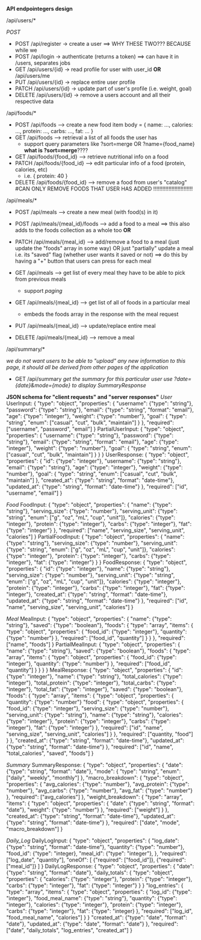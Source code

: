 **API endpointegers design**


/api/users/* 

*POST*
- POST /api/register -> create a user                ==> WHY THESE TWO??? BECAUSE while we
- POST /api/login -> authenticate (returns a token)  ==> can have it in /users, separates jobs
- GET /api/users/{id} -> read profile for user with user_id **OR** /api/users/me
- PUT /api/users/{id} -> replace entire user profile
- PATCH /api/users/{id} -> update part of user's profile (i.e. weight, goal)
- DELETE /api/users/{id} -> remove a users account and all their respective data


/api/foods/*

- POST /api/foods --> create a new food item
    body = {
        name: ...,
        calories: ...,
        protein: ...,
        carbs: ...,
        fat: ...
    }
- GET /api/foods --> retrieval a list of all foods the user has
    + support query parameters like ?sort=merge OR ?name={food_name}
        **what is ?sort=merge**????
- GET /api/foods/{food_id} --> retrieve nutritional info on a food
- PATCH /api/foods/{food_id} --> edit particular info of a food (protein, calories, etc)
    + i.e. { protein: 40 }
- DELETE /api/foods/{food_id} --> remove a food from user's "catalog"
    #CAN ONLY REMOVE FOODS THAT USER HAS ADDED !!!!!!!!!!!!!!!!!!!!!!!!!!


/api/meals/*

- POST /api/meals --> create a new meal (with food(s) in it)

- POST /api/meals/{meal_id}/foods --> add a food to a meal
    ==> this also adds to the foods collection as a whole too
    **OR**
- PATCH /api/meals/{meal_id} --> add/remove a food to a meal (just update the "foods" array in some way) OR just "partially" update a meal i.e. its "saved" flag (whether user wants it saved or not)
    ==> do this by having a "+" button that users can press for each meal

- GET /api/meals --> get list of every meal they have to be able to pick from previous meals
    + support *paging*
- GET /api/meals/{meal_id} --> get list of all of foods in a particular meal
    + embeds the foods array in the response with the meal request
- PUT /api/meals/{meal_id} --> update/replace entire meal
- DELETE /api/meals/{meal_id} --> remove a meal


/api/summary/*

*we do not want users to be able to "upload" any new information to this page, it should all be derived from other pages of the application*
- GET /api/summary
    *get the summary for this particular user*
    *use ?date={date}&mode={mode} to display SummaryResponse*

**JSON schema for "client requests" and "server responses"**
*User*
UserInput:
{
    "type": "object",
    "properties": {
        "username": {"type": "string"},
        "password": {"type": "string"},
        "email": {"type": "string", "format": "email"},
        "age": {"type": "integer"},
        "weight": {"type": "number"},
        "goal": {
            "type": "string",
            "enum": ["casual", "cut", "bulk", "maintain"]
        }
    },
    "required": ["username", "password", "email"]
}
PartialUserInput:
{
    "type": "object",
    "properties": {
        "username": {"type": "string"},
        "password": {"type": "string"},
        "email": {"type": "string", "format": "email"},
        "age": {"type": "integer"},
        "weight": {"type": "number"},
        "goal": {
            "type": "string",
            "enum": ["casual", "cut", "bulk", "maintain"]
        }
    }
}
UserResponse:
{
    "type": "object",
    "properties": {
        "id": {"type": "integer"},
        "username": {"type": "string"},
        "email": {"type": "string"},
        "age": {"type": "integer"},
        "weight": {"type": "number"},
        "goal": {
            "type": "string",
            "enum": ["casual", "cut", "bulk", "maintain"]
        },
        "created_at": {"type": "string", "format": "date-time"},
        "updated_at": {"type": "string", "format": "date-time"}
    },
    "required": ["id", "username", "email"]
}

*Food*
FoodInput:
{
    "type": "object",
    "properties": {
        "name": {"type": "string"},
        "serving_size": {"type": "number"},
        "serving_unit": {"type": "string", "enum": ["g", "oz", "mL", "cup", "unit"]},
        "calories": {"type": "integer"},
        "protein": {"type": "integer"},
        "carbs": {"type": "integer"},
        "fat": {"type": "integer"}
    },
    "required": ["name", "serving_size", "serving_unit", "calories"]
}
PartialFoodInput:
{
    "type": "object",
    "properties": {
        "name": {"type": "string"},
        "serving_size": {"type": "number"},
        "serving_unit": {"type": "string", "enum": ["g", "oz", "mL", "cup", "unit"]},
        "calories": {"type": "integer"},
        "protein": {"type": "integer"},
        "carbs": {"type": "integer"},
        "fat": {"type": "integer"}
    }
}
FoodResponse:
{
    "type": "object",
    "properties": {
        "id": {"type": "integer"},
        "name": {"type": "string"},
        "serving_size": {"type": "number"},
        "serving_unit": {"type": "string", "enum": ["g", "oz", "mL", "cup", "unit"]},
        "calories": {"type": "integer"},
        "protein": {"type": "integer"},
        "carbs": {"type": "integer"},
        "fat": {"type": "integer"},
        "created_at": {"type": "string", "format": "date-time"},
        "updated_at": {"type": "string", "format": "date-time"}
    },
    "required": ["id", "name", "serving_size", "serving_unit", "calories"]
}

*Meal*
MealInput:
{
    "type": "object",
    "properties": {
        "name": {"type": "string"},
        "saved": {"type": "boolean"},
        "foods": {
            "type": "array",
            "items": {
                "type": "object",
                "properties": {
                    "food_id": {"type": "integer"},
                    "quantity": {"type": "number"}
                },
                "required": ["food_id", "quantity"]
            }
        }
    },
    "required": ["name", "foods"]
}
PartialMealInput:
{
    "type": "object",
    "properties": {
        "name": {"type": "string"},
        "saved": {"type": "boolean"},
        "foods": {
            "type": "array",
            "items": {
                "type": "object",
                "properties": {
                    "food_id": {"type": "integer"},
                    "quantity": {"type": "number"}
                },
                "required": ["food_id", "quantity"]
            }
        }
    }
}
MealResponse:
{
    "type": "object",
    "properties": {
        "id": {"type": "integer"},
        "name": {"type": "string"},
        "total_calories": {"type": "integer"},
        "total_protein": {"type": "integer"},
        "total_carbs": {"type": "integer"},
        "total_fat": {"type": "integer"},
        "saved": {"type": "boolean"},
        "foods": {
            "type": "array",
            "items": {
                "type": "object",
                "properties": {
                    "quantity": {"type": "number"}
                    "food": {
                        "type": "object",
                        "properties": {
                            "food_id": {"type": "integer"},
                            "serving_size": {"type": "number"},
                            "serving_unit": {"type": "string"},
                            "name": {"type": "string"},
                            "calories": {"type": "integer"},
                            "protein": {"type": "integer"},
                            "carbs": {"type": "integer"},
                            "fat": {"type": "integer"}
                        },
                        "required": ["id", "name", "serving_size", "serving_unit", "calories"]
                    }
                },
                "required": ["quantity, "food"]
            }
        },
        "created_at": {"type": "string", "format": "date-time"},
        "updated_at": {"type": "string", "format": "date-time"}
    },
    "required": ["id", "name", "total_calories", "saved", "foods"]
}

*Summary*
SummaryResponse:
{
    "type": "object",
    "properties": {
        "date": {"type": "string", "format": "date"},
        "mode": {
            "type": "string",
            "enum": ["daily", "weekly", "monthly"]
        },
        "macro_breakdown": {
            "type": "object",
            "properties": {
                "avg_calories": {"type": "number"},
                "avg_protein": {"type": "number"},
                "avg_carbs": {"type": "number"},
                "avg_fat": {"type": "number"}
            },
            "required": ["avg_calories"]
        },
        "weight_breakdown": {
            "type": "array",
            "items": {
                "type": "object",
                "properties": {
                    "date": {"type": "string", "format": "date"},
                    "weight": {"type": "number"}
                },
                "required": ["weight"]
            }
        },
        "created_at": {"type": "string", "format": "date-time"},
        "updated_at": {"type": "string", "format": "date-time"}
    },
    "required": ["date", "mode", "macro_breakdown"]
}

*Daily_Log*
DailyLogInput:
{
    "type": "object",
    "properties": {
        "log_date": {"type": "string", "format": "date-time"},
        "quantity": {"type": "number"},
        "food_id": {"type": "integer},
        "meal_id": {"type": "integer"},
    },
    "required": ["log_date", "quantity"],
    "oneOf": [
        {"required": ["food_id"]},
        {"required": ["meal_id"]}
    ]
}
DailyLogResponse:
{
    "type": "object",
    "properties": {
        "date": {"type": "string", "format": "date"},
        "daily_totals": {
            "type": "object",
            "properties": {
                "calories": {"type": "integer"},
                "protein": {"type": "integer"},
                "carbs": {"type": "integer"},
                "fat": {"type": "integer"}
            }
        }
        "log_entries": {
            "type": "array",
            "items": {
                "type": "object",
                "properties": {
                    "log_id": {"type": "integer"},
                    "food_meal_name": {"type": "string"},
                    "quantity": {"type": "integer"},
                    "calories": {"type": "integer"},
                    "protein": {"type": "integer"},
                    "carbs": {"type": "integer"},
                    "fat": {"type": "integer}
                },
                "required": ["log_id", "food_meal_name", "calories"]
            }
        }
        "created_at": {"type": "date", "format": "date"},
        "updated_at": {"type": "date", "format": "date"}
    },
    "required": ["date", "daily_totals", "log_entries", "created_at"]
}